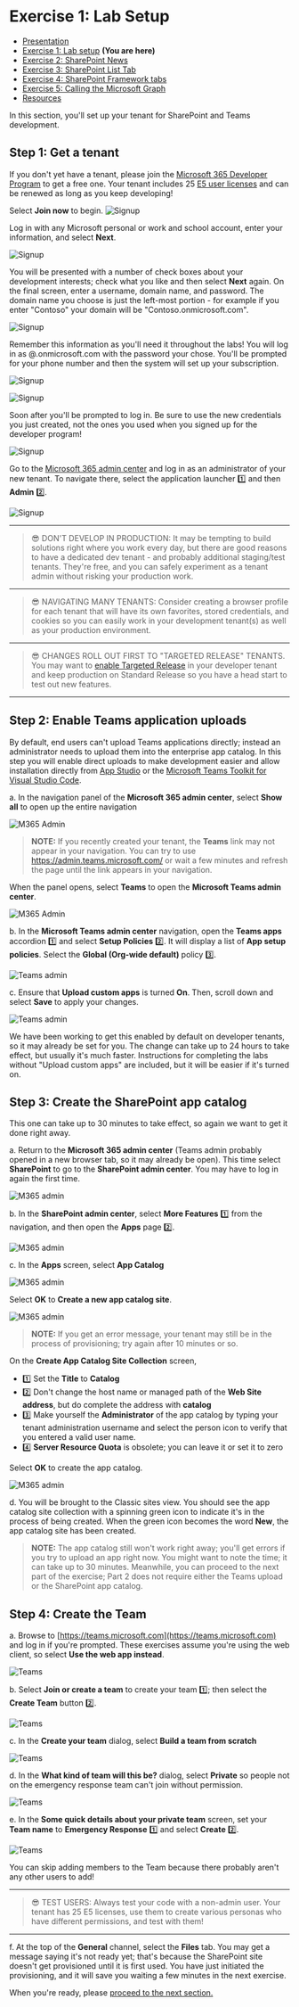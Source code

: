 # Exercise 1: Lab Setup

 * [Presentation](../Presentation.md)
 * [Exercise 1: Lab setup](Part1.md) **(You are here)**
 * [Exercise 2: SharePoint News](Part2.md)
 * [Exercise 3: SharePoint List Tab](Part3.md)
 * [Exercise 4: SharePoint Framework tabs](Part4.md)
 * [Exercise 5: Calling the Microsoft Graph](Part5.md)
 * [Resources](Resources.md)

In this section, you'll set up your tenant for SharePoint and Teams development.


## Step 1: Get a tenant

If you don't yet have a tenant, please join the [Microsoft 365 Developer Program](https://developer.microsoft.com/microsoft-365/dev-program?WT.mc_id=M365-github-rogerman) to get a free one. Your tenant includes 25 [E5 user licenses](https://www.microsoft.com/microsoft-365/enterprise/compare-office-365-plans?WT.mc_id=M365-github-rogerman) and can be renewed as long as you keep developing!

Select **Join now** to begin.
![Signup](./images/Signup-01.png)

Log in with any Microsoft personal or work and school account, enter your information, and select **Next**.

![Signup](./images/Signup-02.png)

You will be presented with a number of check boxes about your development interests; check what you like and then select **Next** again. On the final screen, enter a username, domain name, and password. The domain name you choose is just the left-most portion - for example if you enter "Contoso" your domain will be "Contoso.onmicrosoft.com".

![Signup](./images/Signup-03.png)

Remember this information as you'll need it throughout the labs! You will log in as <username>@<domain>.onmicrosoft.com with the password your chose. You'll be prompted for your phone number  and then the system will set up your subscription.

![Signup](./images/Signup-04.png)

![Signup](./images/Signup-05.png)

Soon after you'll be prompted to log in. Be sure to use the new credentials you just created, not the ones you used when you signed up for the developer program!

![Signup](./images/Signup-06.png)

Go to the [Microsoft 365 admin center](https://portal.office.com/AdminPortal/Home#/homepage) and log in as an administrator of your new tenant. To navigate there, select the application launcher 1️⃣ and then **Admin** 2️⃣.

![Signup](./images/Signup-08.png)

---
> 😎 DON'T DEVELOP IN PRODUCTION: It may be tempting to build solutions right where you work every day, but there are good reasons to have a dedicated dev tenant - and probably additional staging/test tenants. They're free, and you can safely experiment as a tenant admin without risking your production work. 

---
> 😎 NAVIGATING MANY TENANTS: Consider creating a browser profile for each tenant that will have its own favorites, stored credentials, and cookies so you can easily work in your development tenant(s) as well as your production environment.

---
> 😎 CHANGES ROLL OUT FIRST TO "TARGETED RELEASE" TENANTS. You may want to [enable Targeted Release](https://docs.microsoft.com/microsoft-365/admin/manage/release-options-in-office-365?WT.mc_id=M365-github-rogerman) in your developer tenant and keep production on Standard Release so you have a head start to test out new features.

---


## Step 2: Enable Teams application uploads

By default, end users can't upload Teams applications directly; instead an administrator needs to upload them into the enterprise app catalog. In this step you will enable direct uploads to make development easier and allow installation directly from [App Studio](https://docs.microsoft.com/microsoftteams/platform/concepts/build-and-test/app-studio-overview?WT.mc_id=M365-github-rogerman) or the [Microsoft Teams Toolkit for Visual Studio Code](https://docs.microsoft.com/microsoftteams/platform/toolkit/visual-studio-code-overview?WT.mc_id=M365-github-rogerman).

  a. In the navigation panel of the **Microsoft 365 admin center**, select **Show all** to open up the entire navigation

  ![M365 Admin](images/Part1-M365Admin.png)

> **NOTE:** If you recently created your tenant, the **Teams** link may not appear in your navigation. You can try to use https://admin.teams.microsoft.com/ or wait a few minutes and refresh the page until the link appears in your navigation.

  When the panel opens, select **Teams** to open the **Microsoft Teams admin center**.

  ![M365 Admin](images/Part1-M365Admin2.png)

  b. In the **Microsoft Teams admin center** navigation, open the **Teams apps** accordion 1️⃣ and select **Setup Policies** 2️⃣. It will display a list of **App setup policies**. Select the **Global (Org-wide default)** policy 3️⃣.

  ![Teams admin](images/Part1-TeamsAdmin1.png)

 c. Ensure that **Upload custom apps** is turned **On**. Then, scroll down and select **Save** to apply your changes.

 ![Teams admin](images/Part1-TeamsAdmin2.png)

 We have been working to get this enabled by default on developer tenants, so it may already be set for you. The change can take up to 24 hours to take effect, but usually it's much faster. Instructions for completing the labs without "Upload custom apps" are included, but it will be easier if it's turned on.

## Step 3: Create the SharePoint app catalog

This one can take up to 30 minutes to take effect, so again we want to get it done right away.

 a. Return to the **Microsoft 365 admin center** (Teams admin probably opened in a new browser tab, so it may already be open). This time select **SharePoint** to go to the **SharePoint admin center**. You may have to log in again the first time.

 ![M365 admin](images/Part1-M365Admin3.png)

 b. In the **SharePoint admin center**, select **More Features** 1️⃣ from the navigation, and then open the **Apps** page 2️⃣.

 ![M365 admin](images/Part1-SPAdmin1.png)

 c. In the **Apps** screen, select **App Catalog**

 ![M365 admin](images/Part1-SPAdmin2.png)

 Select **OK** to **Create a new app catalog site**.

 ![M365 admin](images/Part1-SPAdmin3.png)
 
> **NOTE:** If you get an error message, your tenant may still be in the process of provisioning; try again after 10 minutes or so.

 On the **Create App Catalog Site Collection** screen,

  * 1️⃣ Set the **Title** to **Catalog**
  * 2️⃣ Don't change the host name or managed path of the **Web Site address**, but do complete the address with **catalog**
  * 3️⃣ Make yourself the **Administrator** of the app catalog by typing your tenant administration username and select the person icon to verify that you entered a valid user name.
  * 4️⃣ **Server Resource Quota** is obsolete; you can leave it or set it to zero

  Select **OK** to create the app catalog.


 ![M365 admin](images/Part1-SPAdmin4.png)

 d. You will be brought to the Classic sites view. You should see the app catalog site collection with a spinning green icon to indicate it's in the process of being created. When the green icon becomes the word **New**, the app catalog site has been created.

 > **NOTE:** The app catalog still won't work right away; you'll get errors if you try to upload an app right now. You might want to note the time; it can take up to 30 minutes. Meanwhile, you can proceed to the next part of the exercise; Part 2 does not require either the Teams upload or the SharePoint app catalog.

 ## Step 4: Create the Team

 a. Browse to [https://teams.microsoft.com](https://teams.microsoft.com) and log in if you're prompted. These exercises assume you're using the web client, so select **Use the web app instead**.

 ![Teams](images/Part1-Teams1.png)

 b. Select **Join or create a team** to create your team 1️⃣; then select the **Create Team** button 2️⃣.

 ![Teams](images/Part1-Teams2.png)

 c. In the **Create your team** dialog, select **Build a team from scratch**

 ![Teams](images/Part1-Teams3.png)

 d. In the **What kind of team will this be?** dialog, select **Private** so people not on the emergency response team can't join without permission.

 ![Teams](images/Part1-Teams4.png)

 e. In the **Some quick details about your private team** screen, set your **Team name** to **Emergency Response** 1️⃣ and select **Create** 2️⃣.

  ![Teams](images/Part1-Teams5.png)

 You can skip adding members to the Team because there probably aren't any other users to add!

---
> 😎 TEST USERS: Always test your code with a non-admin user. Your tenant has 25 E5 licenses, use them to create various personas who have different permissions, and test with them!

 -----

 f. At the top of the **General** channel, select the **Files** tab. You may get a message saying it's not ready yet; that's because the SharePoint site doesn't get provisioned until it is first used. You have just initiated the provisioning, and it will save you waiting a few minutes in the next exercise.

When you're ready, please [proceed to the next section.](Part2.md)
